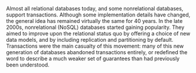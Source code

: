 Almost all relational databases today, and some nonrelational databases, support transactions. Although some implementation details have changed, the general idea has remained virtually the same for 40 years. In the late 2000s, nonrelational (NoSQL) databases started gaining popularity. They aimed to improve upon the relational status quo by offering a choice of new data models, and by including replication and partitioning by default. Transactions were the main casualty of this movement: many of this new generation of databases abandoned transactions entirely, or redefined the word to describe a much weaker set of guarantees than had previously been understood.